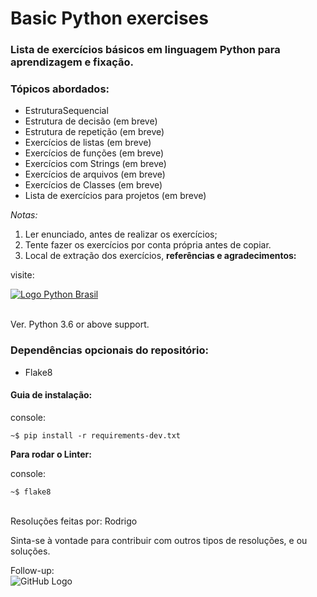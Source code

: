 # Basic Python exercises
### Lista de exercícios  básicos em linguagem Python para aprendizagem e fixação.
### Tópicos abordados:
* EstruturaSequencial
* Estrutura de decisão (em breve)
* Estrutura de repetição (em breve)
* Exercícios de listas (em breve)
* Exercícios de funções (em breve)
* Exercícios com Strings (em breve)
* Exercícios de arquivos (em breve)
* Exercícios de Classes (em breve)
* Lista de exercícios para projetos (em breve)
 
*Notas:* 
1. Ler enunciado, antes de realizar os exercícios;
2. Tente fazer os exercícios por conta própria antes de copiar.
3. Local de extração dos exercícios, **referências e agradecimentos:**

visite:
   
[![Logo Python Brasil](https://wiki.python.org.br/pybr/img/pythonbrasil_logo.png)](https://wiki.python.org.br/PythonBrasil)

<br/>
Ver. Python 3.6 or above support.

### Dependências opcionais do repositório:

* Flake8

#### Guia de instalação:

console:
```
~$ pip install -r requirements-dev.txt
```
**Para rodar o Linter:**

console:
```
~$ flake8
``` 
<br/>
<footer>
Resoluções feitas por: Rodrigo 

Sinta-se à vontade para contribuir com outros tipos de resoluções, e ou soluções.  

Follow-up:  
![GitHub Logo](https://lh4.googleusercontent.com/yCe_mEUSYVxSX9OvywIcqNupqxnwKvIAWmaIzGLsmT7C3VOcVpwUafQGSa5CGbi1gVGQ_8eTQk-NCuklk0h3fX0h6eDmkO7vf4Qw0oH7aXbJSRcuvbOaCF14-PzyuZYF64sZk5NAj4Pm-Rh7DA)
</footer>

